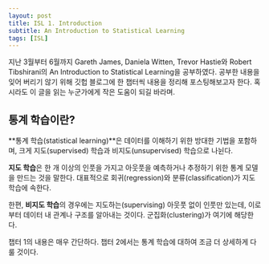 ```yaml
---
layout: post
title: ISL 1. Introduction
subtitle: An Introduction to Statistical Learning
tags: [ISL]
---
```


지난 3월부터 6월까지 Gareth James, Daniela Witten, Trevor Hastie와 Robert Tibshirani의 An Introduction to Statistical Learning을 공부하였다. 공부한 내용을 잊어 버리기 않기 위해 깃헙 블로그에 한 챕터씩 내용을 정리해 포스팅해보고자 한다. 혹시라도 이 글을 읽는 누군가에게 작은 도움이 되길 바라며.

## 통계 학습이란?

**통계 학습(statistical learning)**은 데이터를 이해하기 위한 방대한 기법을 포함하며, 크게 지도(supervised) 학습과 비지도(unsupervised) 학습으로 나뉜다.

**지도 학습**은 한 개 이상의 인풋을 가지고 아웃풋을 예측하거나 추정하기 위한 통계 모델을 만드는 것을 말한다.
대표적으로 회귀(regression)와 분류(classification)가 지도 학습에 속한다.

한편, **비지도 학습**의 경우에는 지도하는(supervising) 아웃풋 없이 인풋만 있는데, 이로부터 데이터 내 관계나 구조를 알아내는 것이다.
군집화(clustering)가 여기에 해당한다.

챕터 1의 내용은 매우 간단하다. 챕터 2에서는 통계 학습에 대하여 조금 더 상세하게 다룰 것이다.

